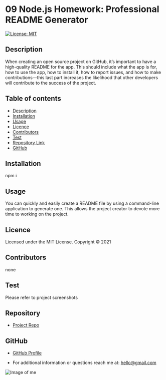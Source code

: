
  
# 09 Node.js Homework: Professional README Generator

[![License: MIT](https://img.shields.io/badge/License-MIT-yellow.svg)](https://opensource.org/licenses/MIT)

## Description 

When creating an open source project on GitHub, it’s important to have a high-quality README for the app. This should include what the app is for, how to use the app, how to install it, how to report issues, and how to make contributions&mdash;this last part increases the likelihood that other developers will contribute to the success of the project.

## Table of contents
- [Description](#Description)
- [Installation](#Installation)
- [Usage](#Usage)
- [Licence](#Licence)
- [Contributors](#Contributors)
- [Test](#Test)
- [Repository Link](#Repository)
- [GitHub](#GitHub) 

## Installation

npm i

## Usage

You can quickly and easily create a README file by using a command-line application to generate one. This allows the project creator to devote more time to working on the project.

## Licence

Licensed under the MIT License. Copyright © 2021

## Contributors

none

## Test

Please refer to project screenshots

## Repository

- [Project Repo](https://github.com/pramukam/09-Node.js-Homework-Professional-README-Generator)

## GitHub


- [GitHub Profile](https://github.com/pramukam)

- For additional information or questions reach me at: hello@gmail.com



![Image of me](https://avatars.githubusercontent.com/u/72379425?v=4)


